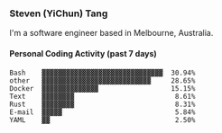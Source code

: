 ### Steven (YiChun) Tang

I'm a software engineer based in Melbourne, Australia.

#### Personal Coding Activity (past 7 days)
```
Bash    ▓▓▓▓▓▓▓▓▓▓▓▓▓▓▓▓▓▓▓▓▓▓▓▓▓▓▓▓▓▓  30.94%
other   ▓▓▓▓▓▓▓▓▓▓▓▓▓▓▓▓▓▓▓▓▓▓▓▓▓▓▓     28.65%
Docker  ▓▓▓▓▓▓▓▓▓▓▓▓▓▓                  15.15%
Text    ▓▓▓▓▓▓▓▓                         8.61%
Rust    ▓▓▓▓▓▓▓▓                         8.31%
E-mail  ▓▓▓▓▓                            5.84%
YAML    ▓▓                               2.50%
```
